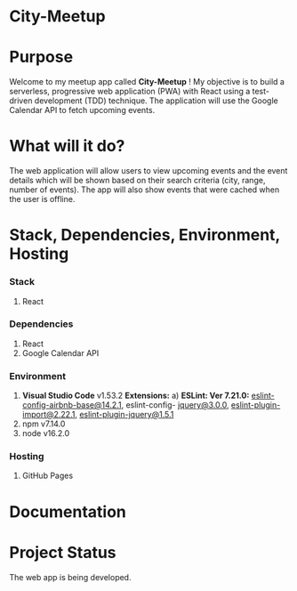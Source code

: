 # City-Meetup


# Purpose

Welcome to my meetup app called **City-Meetup** ! My objective is to build a serverless, progressive web application (PWA) with React using a test-driven development (TDD) technique. The application will use the Google Calendar API to fetch upcoming events.

# What will it do?
The web application will allow users to view upcoming events and the event details which will be shown based on their search criteria (city, range, number of events). The app will also show events that were cached when the user is offline.


# Stack, Dependencies, Environment, Hosting

### Stack
1. React


### Dependencies
1. React
2. Google Calendar API 

### Environment
 1. **Visual Studio Code**  v1.53.2
    **Extensions:** 
    a) **ESLint: Ver 7.21.0:** eslint-config-airbnb-base@14.2.1, eslint-config-     jquery@3.0.0, eslint-plugin-import@2.22.1, eslint-plugin-jquery@1.5.1
2. npm v7.14.0
3. node v16.2.0

### Hosting
1. GitHub Pages

# Documentation


# Project Status
The web app is being developed.


